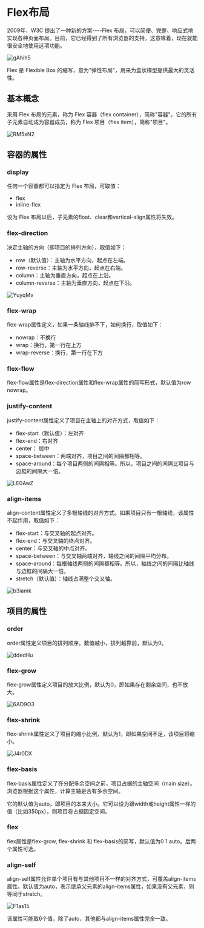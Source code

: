 # Flex布局

2009年，W3C 提出了一种新的方案----Flex 布局，可以简便、完整、响应式地实现各种页面布局。目前，它已经得到了所有浏览器的支持，这意味着，现在就能很安全地使用这项功能。

![gAhih5](https://zhuduanlei-1256381138.cos.ap-guangzhou.myqcloud.com/uPic/gAhih5.jpg)

Flex 是 Flexible Box 的缩写，意为"弹性布局"，用来为盒状模型提供最大的灵活性。

## 基本概念

采用 Flex 布局的元素，称为 Flex 容器（flex container），简称"容器"。它的所有子元素自动成为容器成员，称为 Flex 项目（flex item），简称"项目"。

![RM5xN2](https://zhuduanlei-1256381138.cos.ap-guangzhou.myqcloud.com/uPic/RM5xN2.png)

## 容器的属性

### display

任何一个容器都可以指定为 Flex 布局，可取值：

- flex
- inline-flex

设为 Flex 布局以后，子元素的float、clear和vertical-align属性将失效。

### flex-direction

决定主轴的方向（即项目的排列方向），取值如下：

- row（默认值）：主轴为水平方向，起点在左端。
- row-reverse：主轴为水平方向，起点在右端。
- column：主轴为垂直方向，起点在上沿。
- column-reverse：主轴为垂直方向，起点在下沿。

![YuyqMv](https://zhuduanlei-1256381138.cos.ap-guangzhou.myqcloud.com/uPic/YuyqMv.png)

### flex-wrap

flex-wrap属性定义，如果一条轴线排不下，如何换行，取值如下：

- nowrap：不换行
- wrap：换行，第一行在上方
- wrap-reverse：换行，第一行在下方

### flex-flow

flex-flow属性是flex-direction属性和flex-wrap属性的简写形式，默认值为row nowrap。

### justify-content

justify-content属性定义了项目在主轴上的对齐方式，取值如下：

- flex-start（默认值）：左对齐
- flex-end：右对齐
- center： 居中
- space-between：两端对齐，项目之间的间隔都相等。
- space-around：每个项目两侧的间隔相等。所以，项目之间的间隔比项目与边框的间隔大一倍。

![LE0AwZ](https://zhuduanlei-1256381138.cos.ap-guangzhou.myqcloud.com/uPic/LE0AwZ.png)

### align-items

align-content属性定义了多根轴线的对齐方式。如果项目只有一根轴线，该属性不起作用，取值如下：

- flex-start：与交叉轴的起点对齐。
- flex-end：与交叉轴的终点对齐。
- center：与交叉轴的中点对齐。
- space-between：与交叉轴两端对齐，轴线之间的间隔平均分布。
- space-around：每根轴线两侧的间隔都相等。所以，轴线之间的间隔比轴线与边框的间隔大一倍。
- stretch（默认值）：轴线占满整个交叉轴。

![b3iamk](https://zhuduanlei-1256381138.cos.ap-guangzhou.myqcloud.com/uPic/b3iamk.png)

## 项目的属性

### order

order属性定义项目的排列顺序。数值越小，排列越靠前，默认为0。

![ddedHu](https://zhuduanlei-1256381138.cos.ap-guangzhou.myqcloud.com/uPic/ddedHu.png)

### flex-grow

flex-grow属性定义项目的放大比例，默认为0，即如果存在剩余空间，也不放大。

![6AD9O3](https://zhuduanlei-1256381138.cos.ap-guangzhou.myqcloud.com/uPic/6AD9O3.png)

### flex-shrink

flex-shrink属性定义了项目的缩小比例，默认为1，即如果空间不足，该项目将缩小。

![J4r0DX](https://zhuduanlei-1256381138.cos.ap-guangzhou.myqcloud.com/uPic/J4r0DX.jpg)

### flex-basis

flex-basis属性定义了在分配多余空间之前，项目占据的主轴空间（main size）。浏览器根据这个属性，计算主轴是否有多余空间。

它的默认值为auto，即项目的本来大小。它可以设为跟width或height属性一样的值（比如350px），则项目将占据固定空间。

### flex

flex属性是flex-grow, flex-shrink 和 flex-basis的简写，默认值为0 1 auto。后两个属性可选。

### align-self

align-self属性允许单个项目有与其他项目不一样的对齐方式，可覆盖align-items属性。默认值为auto，表示继承父元素的align-items属性，如果没有父元素，则等同于stretch。

![F1as15](https://zhuduanlei-1256381138.cos.ap-guangzhou.myqcloud.com/uPic/F1as15.png)

该属性可能取6个值，除了auto，其他都与align-items属性完全一致。
